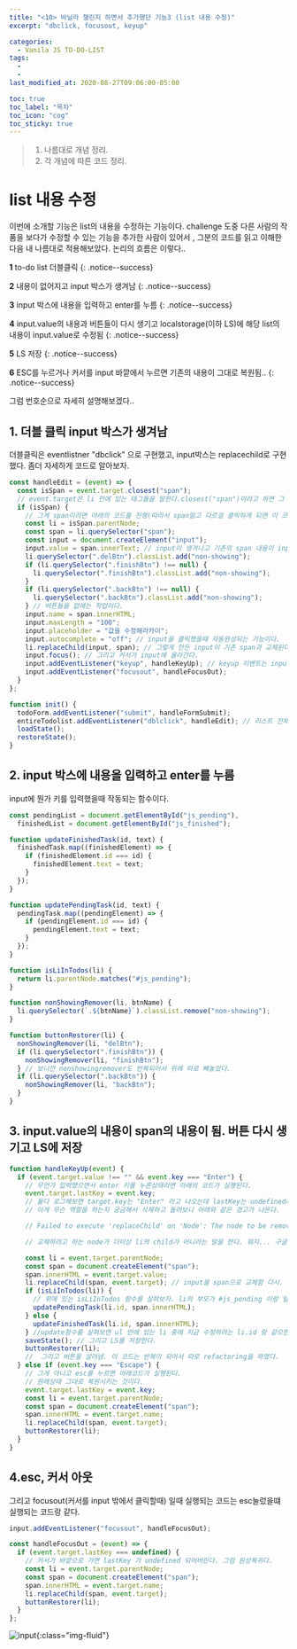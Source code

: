 ```yaml
---
title: "<10> 바닐라 챌린지 하면서 추가했던 기능3 (list 내용 수정)"
excerpt: "dbclick, focusout, keyup"

categories:
  - Vanila JS TO-DO-LIST
tags:
  -
  -
last_modified_at: 2020-08-27T09:06:00-05:00

toc: true
toc_label: "목차"
toc_icon: "cog"
toc_sticky: true
---
```


> 1. 나름대로 개념 정리.
> 2. 각 개념에 따른 코드 정리.

# list 내용 수정

이번에 소개할 기능은 list의 내용을 수정하는 기능이다. challenge 도중 다른 사람의 작품을 보다가 수정할 수 있는 기능을 추가한 사람이 있어서 , 그분의 코드를 읽고 이해한 다음 내 나름대로 적용해보았다. 논리의 흐름은 이렇다..

**1** to-do list 더블클릭
{: .notice--success}

**2** 내용이 없어지고 input 박스가 생겨남
{: .notice--success}

**3** input 박스에 내용을 입력하고 enter를 누름
{: .notice--success}

**4** input.value의 내용과 버튼들이 다시 생기고 localstorage(이하 LS)에 해당 list의 내용이 input.value로 수정됨
{: .notice--success}

**5** LS 저장
{: .notice--success}

**6** ESC를 누르거나 커서를 input 바깥에서 누르면 기존의 내용이 그대로 복원됨..
{: .notice--success}

그럼 번호순으로 자세히 설명해보겠다..

## 1. 더블 클릭 input 박스가 생겨남

더블클릭은 eventlistner "dbclick" 으로 구현했고, input박스는 replacechild로 구현했다. 좀더 자세하게 코드로 알아보자.

```javascript
const handleEdit = (event) => {
  const isSpan = event.target.closest("span");
  // event.target은 li 안에 있는 태그들을 말한다.closest("span")이라고 하면 그 태그들 중에 span 을 찾거나 가장 가까운걸 찾아서 return 하라는 뜻. 결국 span값만 선택하겠다는 거다.
  if (isSpan) {
    // 그게 span이라면 아래의 코드를 진행(따라서 span말고 다르걸 클릭하게 되면 이 코드가 실행안되는 거임)
    const li = isSpan.parentNode;
    const span = li.querySelector("span");
    const input = document.createElement("input");
    input.value = span.innerText; // input이 생겨나고 기존의 span 내용이 input에 입력된다
    li.querySelector(".delBtn").classList.add("non-showing");
    if (li.querySelector(".finishBtn") !== null) {
      li.querySelector(".finishBtn").classList.add("non-showing");
    }
    if (li.querySelector(".backBtn") !== null) {
      li.querySelector(".backBtn").classList.add("non-showing");
    } // 버튼들을 없애는 작업이다.
    input.name = span.innerHTML;
    input.maxLength = "100";
    input.placeholder = "값을 수정해라카이";
    input.autocomplete = "off"; // input을 클릭했을때 자동완성되는 기능이다.
    li.replaceChild(input, span); // 그렇게 만든 input이 기존 span과 교체된다
    input.focus(); // 그리고 커서가 input에 올라간다.
    input.addEventListener("keyup", handleKeyUp); // keyup 이벤트는 input에 어떤 키를 입력했을때를 가정해서 함수를 적용하는 것이다.  아래 설명으로 넘어가자.
    input.addEventListener("focusout", handleFocusOut);
  }
};

function init() {
  todoForm.addEventListener("submit", handleFormSubmit);
  entireTodolist.addEventListener("dblclick", handleEdit); // 리스트 전체를 범위로 잡고 더블클릭했을때 이벤트가 발생하게 함.
  loadState();
  restoreState();
}
```

## 2. input 박스에 내용을 입력하고 enter를 누름

input에 뭔가 키를 입력했을때 작동되는 함수이다.

```javascript
const pendingList = document.getElementById("js_pending"),
  finishedList = document.getElementById("js_finished");

function updateFinishedTask(id, text) {
  finishedTask.map((finishedElement) => {
    if (finishedElement.id === id) {
      finishedElement.text = text;
    }
  });
}

function updatePendingTask(id, text) {
  pendingTask.map((pendingElement) => {
    if (pendingElement.id === id) {
      pendingElement.text = text;
    }
  });
}

function isLiInTodos(li) {
  return li.parentNode.matches("#js_pending");
}

function nonShowingRemover(li, btnName) {
  li.querySelector(`.${btnName}`).classList.remove("non-showing");
}

function buttonRestorer(li) {
  nonShowingRemover(li, "delBtn");
  if (li.querySelector(".finishBtn")) {
    nonShowingRemover(li, "finishBtn");
  } // 보니깐 nonshowingremover도 반복되어서 위에 따로 빼놓았다.
  if (li.querySelector(".backBtn")) {
    nonShowingRemover(li, "backBtn");
  }
}
```

## 3. input.value의 내용이 span의 내용이 됨. 버튼 다시 생기고 LS에 저장

```javascript
function handleKeyUp(event) {
  if (event.target.value !== "" && event.key === "Enter") {
    // 무언가 입력했으면서 enter 키를 누른상태라면 아래의 코드가 실행된다.
    event.target.lastKey = event.key;
    // 둘다 로그해보면 target.key는 "Enter" 라고 나오는데 lastKey는 undefined라고 나온다. 그럼 undefined라고 되어있는게 문제가 된다는 말인데, lastKey가 도데체 무엇을 의미하는것일까. 근데 또, event를 로그하고 target.lastKey 를 따라 가보면 "Enter" 라고 되어있다. 여기는 왜 Enter라고 되어있으며 로그했을땐 왜 undefined라고 되어있었던 것일까?
    // 이게 무슨 역할을 하는지 궁금해서 삭제하고 돌려보니 아래와 같은 경고가 나온다.

    // Failed to execute 'replaceChild' on 'Node': The node to be removed is no longer a child of this node. Perhaps it was moved in a 'blur' event handler?

    // 교체하려고 하는 node가 더이상 li의 child가 아니라는 말을 한다. 뭐지... 구글링해보니 설명이 복잡해서 더 헷갈린다.. 일단 더 알아봐야겠다.

    const li = event.target.parentNode;
    const span = document.createElement("span");
    span.innerHTML = event.target.value;
    li.replaceChild(span, event.target); // input을 span으로 교체함 다시.
    if (isLiInTodos(li)) {
      // 위에 있는 isLiInTodos 함수를 살펴보자. li의 부모가 #js_pending 이랑 일치하느냐 이다. 그렇다면 아래 함수가, 아니면 그 아래함수가 실행됨.
      updatePendingTask(li.id, span.innerHTML);
    } else {
      updateFinishedTask(li.id, span.innerHTML);
    } //update함수를 살펴보면 ul 안에 있는 li 중에 지금 수정하려는 li.id 랑 같으면 그 안에 있는 텍스트를 input.value로 교체하라는 뜻이다.
    saveState(); // 그리고 LS를 저장한다.
    buttonRestorer(li);
    //  그리고 버튼을 살려냄. 이 코드는 반복이 되어서 따로 refactoring을 하였다.
  } else if (event.key === "Escape") {
    // 그게 아니고 esc를 누르면 아래코드가 실행된다.
    // 원래상태 그대로 복원시키는 것이다.
    event.target.lastKey = event.key;
    const li = event.target.parentNode;
    const span = document.createElement("span");
    span.innerHTML = event.target.name;
    li.replaceChild(span, event.target);
    buttonRestorer(li);
  }
}
```

## 4.esc, 커서 아웃

그리고 focusout(커서를 input 밖에서 클릭할때) 일때 실행되는 코드는 esc눌렀을떄 실행되는 코드랑 같다.

```javascript
input.addEventListener("focusout", handleFocusOut);

const handleFocusOut = (event) => {
  if (event.target.lastKey === undefined) {
    // 커서가 바깥으로 가면 lastKey 가 undefined 되어버린다. 그럼 원상복귀다.
    const li = event.target.parentNode;
    const span = document.createElement("span");
    span.innerHTML = event.target.name;
    li.replaceChild(span, event.target);
    buttonRestorer(li);
  }
};
```

![input](https://yeonghunko.github.io/assets/img/vanila/input.png){:class="img-fluid"}
